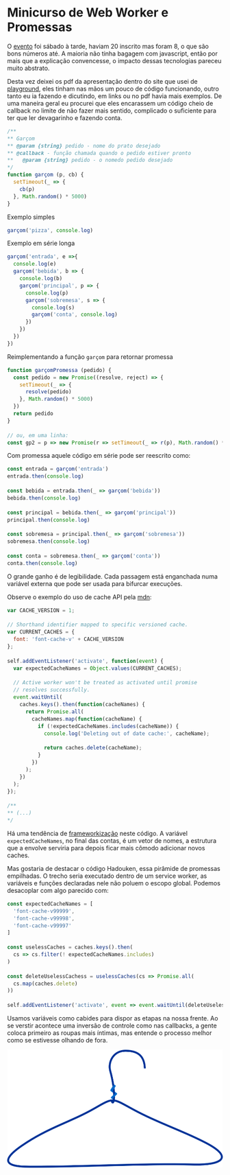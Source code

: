 # Minicurso de Web Worker e Promessas

O [evento](https://www.meetup.com/FutxicaiadaTecnologica/events/250792776/) foi sábado à tarde, haviam 20 inscrito mas foram 8, o que são bons números até.
A maioria não tinha bagagem com javascript, então por mais que a explicação convencesse, o impacto dessas tecnologias pareceu muito abstrato.

Desta vez deixei os pdf da apresentação dentro do site que usei de [playground](https://futxicaiadatec.github.io/minicurso_workerPromise/),
eles tinham nas mãos um pouco de código funcionando, outro tanto eu ia fazendo e dicutindo, em links ou no pdf havia mais exemplos.
De uma maneira geral eu procurei que eles encarassem um código cheio de callback no limite de não fazer mais sentido, complicado o suficiente
para ter que ler devagarinho e fazendo conta.

```javascript
/**
** Garçom
** @param {string} pedido - nome do prato desejado
** @callback - função chamada quando o pedido estiver pronto
**   @param {string} pedido - o nomedo pedido desejado
*/
function garçom (p, cb) {
  setTimeout(_ => {
    cb(p)
  }, Math.random() * 5000)
}
```

Exemplo simples
```javascript
garçom('pizza', console.log)
```

Exemplo em série longa
```javascript
garçom('entrada', e =>{
  console.log(e)
  garçom('bebida', b => {
    console.log(b)
	garçom('principal', p => {
	  console.log(p)
	  garçom('sobremesa', s => {
	    console.log(s)
		garçom('conta', console.log)
	  })
	})
  })
})
```

Reimplementando a função `garçom` para retornar promessa
```javascript
function garçomPromessa (pedido) {
  const pedido = new Promise((resolve, reject) => {
    setTimeout(_ => {
	  resolve(pedido)
	}, Math.random() * 5000)
  })
  return pedido
}

// ou, em uma linha:
const gp2 = p => new Promise(r => setTimeout(_ => r(p), Math.random() * 5000))
```

Com promessa aquele código em série pode ser reescrito como:
```javascript
const entrada = garçom('entrada')
entrada.then(console.log)

const bebida = entrada.then(_ => garçom('bebida'))
bebida.then(console.log)

const principal = bebida.then(_ => garçom('principal'))
principal.then(console.log)

const sobremesa = principal.then(_ => garçom('sobremesa'))
sobremesa.then(console.log)

const conta = sobremesa.then(_ => garçom('conta'))
conta.then(console.log)
```

O grande ganho é de legibilidade. Cada passagem está enganchada numa variável externa que pode ser usada para bifurcar execuções.

Observe o exemplo do uso de cache API pela [mdn](https://developer.mozilla.org/en-US/docs/Web/API/Cache):
```javascript
var CACHE_VERSION = 1;

// Shorthand identifier mapped to specific versioned cache.
var CURRENT_CACHES = {
  font: 'font-cache-v' + CACHE_VERSION
};

self.addEventListener('activate', function(event) {
  var expectedCacheNames = Object.values(CURRENT_CACHES);

  // Active worker won't be treated as activated until promise
  // resolves successfully.
  event.waitUntil(
    caches.keys().then(function(cacheNames) {
      return Promise.all(
        cacheNames.map(function(cacheName) {
          if (!expectedCacheNames.includes(cacheName)) {
            console.log('Deleting out of date cache:', cacheName);
            
            return caches.delete(cacheName);
          }
        })
      );
    })
  );
});

/**
** (...)
*/
```

Há uma tendência de [frameworkização](https://en.wikipedia.org/wiki/Overengineering) neste código. A variável `expectedCacheNames`, no final das contas,
é um vetor de nomes, a estrutura que a envolve serviria para depois ficar mais cômodo adicionar novos caches.

Mas gostaria de destacar o código Hadouken, essa pirâmide de promessas empilhadas. O trecho seria executado dentro de um service worker,
as variáveis e funções declaradas nele não poluem o escopo global. Podemos desacoplar com algo parecido com:
```javascript
const expectedCacheNames = [
  'font-cache-v99999',
  'font-cache-v99998',
  'font-cache-v99997'
]

const uselessCaches = caches.keys().then(
  cs => cs.filter(! expectedCacheNames.includes)
)

const deleteUselessCachess = uselessCaches(cs => Promise.all(
  cs.map(caches.delete)
))

self.addEventListener('activate', event => event.waitUntil(deleteUselessCachess))
```

Usamos variáveis como cabides para dispor as etapas na nossa frente. Ao se verstir acontece uma inversão de controle como nas callbacks,
a gente coloca primeiro as roupas mais íntimas, mas entende o processo melhor como se estivesse olhando de fora.

![cabide](hanger.png "cabide")






